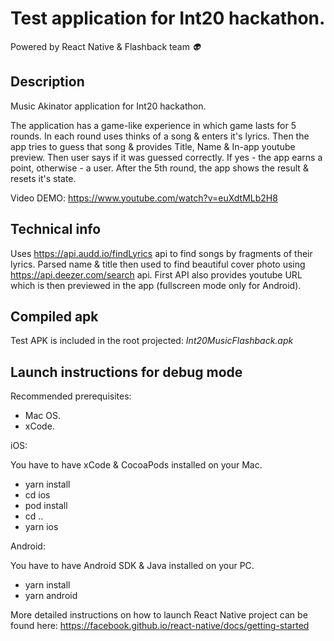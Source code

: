 # Test application for Int20 hackathon.
Powered by React Native & Flashback team *👽*

## Description

Music Akinator application for Int20 hackathon.

The application has a game-like experience in which game lasts for 5 rounds.
In each round uses thinks of a song & enters it's lyrics. Then the app tries to guess that song & provides Title, Name & In-app youtube preview.
Then user says if it was guessed correctly. If yes - the app earns a point, otherwise - a user.
After the 5th round, the app shows the result & resets it's state.
  
Video DEMO: https://www.youtube.com/watch?v=euXdtMLb2H8

## Technical info 
Uses https://api.audd.io/findLyrics api to find songs by fragments of their lyrics.
Parsed name & title then used to find beautiful cover photo using https://api.deezer.com/search api.
First API also provides youtube URL which is then previewed in the app (fullscreen mode only for Android). 

## Compiled apk

Test APK is included in the root projected: 
*Int20MusicFlashback.apk*
 
## Launch instructions for debug mode
Recommended prerequisites:
- Mac OS.
- xCode.

iOS:

You have to have xCode & CocoaPods installed on your Mac.
- yarn install
- cd ios
- pod install
- cd ..
- yarn ios

Android:

You have to have Android SDK & Java installed on your PC.
- yarn install
- yarn android

More detailed instructions on how to launch React Native project can be found here: https://facebook.github.io/react-native/docs/getting-started 
